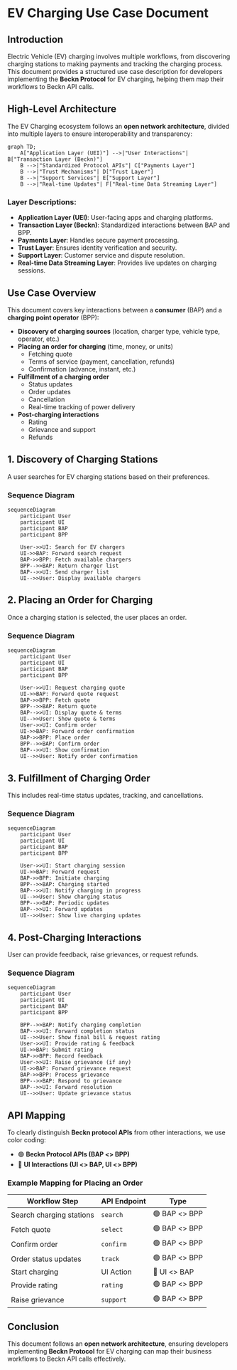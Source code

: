 # EV Charging Use Case Document

## Introduction
Electric Vehicle (EV) charging involves multiple workflows, from discovering charging stations to making payments and tracking the charging process. This document provides a structured use case description for developers implementing the **Beckn Protocol** for EV charging, helping them map their workflows to Beckn API calls.

## High-Level Architecture
The EV Charging ecosystem follows an **open network architecture**, divided into multiple layers to ensure interoperability and transparency:

```mermaid
graph TD;
    A["Application Layer (UEI)"] -->|"User Interactions"| B["Transaction Layer (Beckn)"]
    B -->|"Standardized Protocol APIs"| C["Payments Layer"]
    B -->|"Trust Mechanisms"| D["Trust Layer"]
    B -->|"Support Services"| E["Support Layer"]
    B -->|"Real-time Updates"| F["Real-time Data Streaming Layer"]
```

### **Layer Descriptions:**
- **Application Layer (UEI)**: User-facing apps and charging platforms.
- **Transaction Layer (Beckn)**: Standardized interactions between BAP and BPP.
- **Payments Layer**: Handles secure payment processing.
- **Trust Layer**: Ensures identity verification and security.
- **Support Layer**: Customer service and dispute resolution.
- **Real-time Data Streaming Layer**: Provides live updates on charging sessions.

## Use Case Overview
This document covers key interactions between a **consumer** (BAP) and a **charging point operator** (BPP):

- **Discovery of charging sources** (location, charger type, vehicle type, operator, etc.)
- **Placing an order for charging** (time, money, or units)
  - Fetching quote
  - Terms of service (payment, cancellation, refunds)
  - Confirmation (advance, instant, etc.)
- **Fulfillment of a charging order**
  - Status updates
  - Order updates
  - Cancellation
  - Real-time tracking of power delivery
- **Post-charging interactions**
  - Rating
  - Grievance and support
  - Refunds

## 1. Discovery of Charging Stations
A user searches for EV charging stations based on their preferences.

### **Sequence Diagram**
```mermaid
sequenceDiagram
    participant User
    participant UI
    participant BAP
    participant BPP

    User->>UI: Search for EV chargers
    UI->>BAP: Forward search request
    BAP->>BPP: Fetch available chargers
    BPP-->>BAP: Return charger list
    BAP-->>UI: Send charger list
    UI-->>User: Display available chargers
```

## 2. Placing an Order for Charging
Once a charging station is selected, the user places an order.

### **Sequence Diagram**
```mermaid
sequenceDiagram
    participant User
    participant UI
    participant BAP
    participant BPP

    User->>UI: Request charging quote
    UI->>BAP: Forward quote request
    BAP->>BPP: Fetch quote
    BPP-->>BAP: Return quote
    BAP-->>UI: Display quote & terms
    UI-->>User: Show quote & terms
    User->>UI: Confirm order
    UI->>BAP: Forward order confirmation
    BAP->>BPP: Place order
    BPP-->>BAP: Confirm order
    BAP-->>UI: Show confirmation
    UI-->>User: Notify order confirmation
```

## 3. Fulfillment of Charging Order
This includes real-time status updates, tracking, and cancellations.

### **Sequence Diagram**
```mermaid
sequenceDiagram
    participant User
    participant UI
    participant BAP
    participant BPP

    User->>UI: Start charging session
    UI->>BAP: Forward request
    BAP->>BPP: Initiate charging
    BPP-->>BAP: Charging started
    BAP-->>UI: Notify charging in progress
    UI-->>User: Show charging status
    BPP-->>BAP: Periodic updates
    BAP-->>UI: Forward updates
    UI-->>User: Show live charging updates
```

## 4. Post-Charging Interactions
User can provide feedback, raise grievances, or request refunds.

### **Sequence Diagram**
```mermaid
sequenceDiagram
    participant User
    participant UI
    participant BAP
    participant BPP

    BPP-->>BAP: Notify charging completion
    BAP-->>UI: Forward completion status
    UI-->>User: Show final bill & request rating
    User->>UI: Provide rating & feedback
    UI->>BAP: Submit rating
    BAP->>BPP: Record feedback
    User->>UI: Raise grievance (if any)
    UI->>BAP: Forward grievance request
    BAP->>BPP: Process grievance
    BPP-->>BAP: Respond to grievance
    BAP-->>UI: Forward resolution
    UI-->>User: Update grievance status
```

## API Mapping
To clearly distinguish **Beckn protocol APIs** from other interactions, we use color coding:
- 🟢 **Beckn Protocol APIs (BAP <> BPP)**
- 🔵 **UI Interactions (UI <> BAP, UI <> BPP)**

### Example Mapping for Placing an Order
| Workflow Step | API Endpoint | Type |
|--------------|-------------|------|
| Search charging stations | `search` | 🟢 BAP <> BPP |
| Fetch quote | `select` | 🟢 BAP <> BPP |
| Confirm order | `confirm` | 🟢 BAP <> BPP |
| Order status updates | `track` | 🟢 BAP <> BPP |
| Start charging | UI Action | 🔵 UI <> BAP |
| Provide rating | `rating` | 🟢 BAP <> BPP |
| Raise grievance | `support` | 🟢 BAP <> BPP |

## Conclusion
This document follows an **open network architecture**, ensuring developers implementing **Beckn Protocol** for EV charging can map their business workflows to Beckn API calls effectively.
